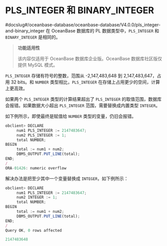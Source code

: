 PLS_INTEGER 和 BINARY_INTEGER 
=================================================
#docslug#/oceanbase-database/oceanbase-database/V4.0.0/pls_integer-and-binary_integer
在 OceanBase 数据库的 PL 数据类型中，`PLS_INTEGER` 和 `BINARY_INTEGER` 是相同的。 

>**功能适用性**
>
>该内容仅适用于 OceanBase 数据库企业版。OceanBase 数据库社区版仅提供 MySQL 模式。

`PLS_INTEGER` 存储有符号的整数，范围从 -2,147,483,648 到 2,147,483,647，占用 32 bits。和 `NUMBER` 类型相比，`PLS_INTEGER` 在存储上占用更少的空间，计算上更高效。 

如果两个 `PLS_INTEGER` 类型的计算结果超出了 `PLS_INTEGER` 的取值范围，数据库会报错。如果数据大小超出 `PLS_INTEGER` 范围，需要替换成内置类型 `INTEGER`。

如下例所示，即使最终是赋值给 `NUMBER` 类型的变量，仍旧会报错。

```javascript
obclient> DECLARE
     num1 PLS_INTEGER := 2147483647;
     num2 PLS_INTEGER := 1;
     total NUMBER;
BEGIN
     total := num1 + num2;
     DBMS_OUTPUT.PUT_LINE(total);
END;
/
ORA-01426: numeric overflow
```



解决办法是把至少其中一个变量替换成 `INTEGER`，如下例所示：

```javascript
obclient> DECLARE
     num1 PLS_INTEGER := 2147483647;
     num2 INTEGER := 1;
     total NUMBER;
BEGIN
     total := num1 + num2;
     DBMS_OUTPUT.PUT_LINE(total);
END;
/
Query OK, 0 rows affected 

2147483648
```


